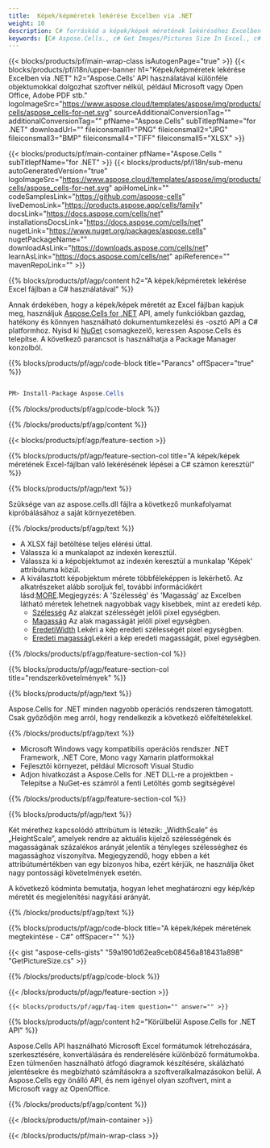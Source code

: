 ```yaml
---
title:  Képek/képméretek lekérése Excelben via .NET
weight: 10
description: C# forráskód a képek/képek méretének lekéréséhez Excelben a .NET Framework, .NET Core, Mono vagy Xamarin platformokon.
keywords: [C# Aspose.Cells., c# Get Images/Pictures Size In Excel., c# Obtain Images/Pictures Size In Excel., c# Access Images/Pictures Size In Excel]
---
```

{{< blocks/products/pf/main-wrap-class isAutogenPage="true" >}}
{{< blocks/products/pf/i18n/upper-banner h1="Képek/képméretek lekérése Excelben via .NET" h2="Aspose.Cells\' API használatával különféle objektumokkal dolgozhat szoftver nélkül, például Microsoft vagy Open Office, Adobe PDF stb." logoImageSrc="https://www.aspose.cloud/templates/aspose/img/products/cells/aspose_cells-for-net.svg" sourceAdditionalConversionTag="" additionalConversionTag="" pfName="Aspose.Cells" subTitlepfName="for .NET" downloadUrl="" fileiconsmall1="PNG" fileiconsmall2="JPG" fileiconsmall3="BMP" fileiconsmall4="TIFF" fileiconsmall5="XLSX" >}}

{{< blocks/products/pf/main-container pfName="Aspose.Cells " subTitlepfName="for .NET" >}}
{{< blocks/products/pf/i18n/sub-menu autoGeneratedVersion="true" logoImageSrc="https://www.aspose.cloud/templates/aspose/img/products/cells/aspose_cells-for-net.svg" apiHomeLink="" codeSamplesLink="https://github.com/aspose-cells" liveDemosLink="https://products.aspose.app/cells/family" docsLink="https://docs.aspose.com/cells/net" installationsDocsLink="https://docs.aspose.com/cells/net" nugetLink="https://www.nuget.org/packages/aspose.cells" nugetPackageName="" downloadAsLink="https://downloads.aspose.com/cells/net" learnAsLink="https://docs.aspose.com/cells/net" apiReference="" mavenRepoLink="" >}}

{{% blocks/products/pf/agp/content h2="A képek/képméretek lekérése Excel fájlban a C# használatával" %}}

 Annak érdekében, hogy a képek/képek méretét az Excel fájlban kapjuk meg, használjuk
 [Aspose.Cells for .NET](https://products.aspose.com/cells/net) 
 API, amely funkciókban gazdag, hatékony és könnyen használható dokumentumkezelési és -osztó API a C# platformhoz. Nyisd ki
 [NuGet](https://www.nuget.org/packages/aspose.cells) 
 csomagkezelő, keressen
 Aspose.Cells 
 és telepítse. A következő parancsot is használhatja a Package Manager konzolból.

{{% blocks/products/pf/agp/code-block title="Parancs" offSpacer="true" %}}

```cs

PM> Install-Package Aspose.Cells

```

{{% /blocks/products/pf/agp/code-block %}}

{{% /blocks/products/pf/agp/content %}}

{{< blocks/products/pf/agp/feature-section >}}

{{% blocks/products/pf/agp/feature-section-col title="A képek/képek méretének Excel-fájlban való lekérésének lépései a C# számon keresztül" %}}

{{% blocks/products/pf/agp/text %}}

Szüksége van az aspose.cells.dll fájlra a következő munkafolyamat kipróbálásához a saját környezetében.

{{% /blocks/products/pf/agp/text %}}

+ A XLSX fájl betöltése teljes elérési úttal.
+ Válassza ki a munkalapot az indexén keresztül.
+ Válassza ki a képobjektumot az indexén keresztül a munkalap 'Képek' attribútuma közül.
 + A kiválasztott képobjektum mérete többféleképpen is lekérhető. Az alkatrészeket alább soroljuk fel, további információkért lásd:[MORE](https://reference.aspose.com/cells/net/aspose.cells.drawing/picture/).Megjegyzés: A 'Szélesség' és 'Magasság' az Excelben látható méretek lehetnek nagyobbak vagy kisebbek, mint az eredeti kép.
    + [Szélesség](https://reference.aspose.com/cells/net/aspose.cells.drawing/shape/width/) Az alakzat szélességét jelöli pixel egységben.
    + [Magasság](https://reference.aspose.com/cells/net/aspose.cells.drawing/shape/height/) Az alak magasságát jelöli pixel egységben.
    + [EredetiWidth](https://reference.aspose.com/cells/net/aspose.cells.drawing/picture/originalwidth/) Lekéri a kép eredeti szélességét pixel egységben.
    + [Eredeti magasság](https://reference.aspose.com/cells/net/aspose.cells.drawing/picture/originalheight/)Lekéri a kép eredeti magasságát, pixel egységben.


{{% /blocks/products/pf/agp/feature-section-col %}}

{{% blocks/products/pf/agp/feature-section-col title="rendszerkövetelmények" %}}

{{% blocks/products/pf/agp/text %}}

 Aspose.Cells for .NET minden nagyobb operációs rendszeren támogatott. Csak győződjön meg arról, hogy rendelkezik a következő előfeltételekkel.

{{% /blocks/products/pf/agp/text %}}

-  Microsoft Windows vagy kompatibilis operációs rendszer .NET Framework, .NET Core, Mono vagy Xamarin platformokkal
-  Fejlesztői környezet, például Microsoft Visual Studio
-  Adjon hivatkozást a Aspose.Cells for .NET DLL-re a projektben - Telepítse a NuGet-es számról a fenti Letöltés gomb segítségével

{{% /blocks/products/pf/agp/feature-section-col %}}


{{% blocks/products/pf/agp/text %}}
 
Két mérethez kapcsolódó attribútum is létezik: „WidthScale” és „HeightScale”, amelyek rendre az aktuális kijelző szélességének és magasságának százalékos arányát jelentik a tényleges szélességhez és magassághoz viszonyítva.
 Megjegyzendő, hogy ebben a két attribútumértékben van egy bizonyos hiba, ezért kérjük, ne használja őket nagy pontossági követelmények esetén.
 
 A következő kódminta bemutatja, hogyan lehet meghatározni egy kép/kép méretét és megjelenítési nagyítási arányát.

{{% /blocks/products/pf/agp/text %}}

{{% blocks/products/pf/agp/code-block title="A képek/képek méretének megtekintése - C#" offSpacer="" %}}

{{< gist "aspose-cells-gists" "59a1901d62ea9ceb08456a818431a898" "GetPictureSize.cs" >}}

{{% /blocks/products/pf/agp/code-block %}}

{{< /blocks/products/pf/agp/feature-section >}}

    {{< blocks/products/pf/agp/faq-item question="" answer="" >}}
 

<!-- aboutfile Starts -->

{{% blocks/products/pf/agp/content h2="Körülbelül Aspose.Cells for .NET API" %}}

Aspose.Cells API használható Microsoft Excel formátumok létrehozására, szerkesztésére, konvertálására és renderelésére különböző formátumokba. Ezen túlmenően használható átfogó diagramok készítésére, skálázható jelentésekre és megbízható számításokra a szoftveralkalmazásokon belül. A Aspose.Cells egy önálló API, és nem igényel olyan szoftvert, mint a Microsoft vagy az OpenOffice.

{{% /blocks/products/pf/agp/content %}}



<!-- aboutfile Ends -->
<!--
{{< blocks/products/pf/agp/other-supported-section title="Other Supported Splitting Formats" subTitle="Using C#, One can also split large file into chunks of many other file formats including." >}}

{{< blocks/products/pf/agp/other-supported-section-item href="https://products.aspose.com/cells/net/splitter/ods/" name="ODS" description="OpenDocument Spreadsheet File" >}}
{{< blocks/products/pf/agp/other-supported-section-item href="https://products.aspose.com/cells/net/splitter/xls/" name="XLS" description="Excel Binary Format" >}}
{{< blocks/products/pf/agp/other-supported-section-item href="https://products.aspose.com/cells/net/splitter/xlsb/" name="XLSB" description="Binary Excel Workbook File" >}}
{{< blocks/products/pf/agp/other-supported-section-item href="https://products.aspose.com/cells/net/splitter/xlsm/" name="XLSM" description="Spreadsheet File" >}}

{{< /blocks/products/pf/agp/other-supported-section >}}

-->

{{< /blocks/products/pf/main-container >}}
    
{{< /blocks/products/pf/main-wrap-class >}}
